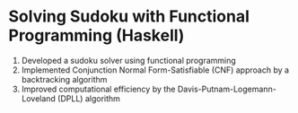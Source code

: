 # Solving Sudoku with Functional Programming (Haskell)

1. Developed a sudoku solver using functional programming 
2. Implemented Conjunction Normal Form-Satisfiable (CNF) approach by a backtracking algorithm
3. Improved computational efficiency by the Davis-Putnam-Logemann-Loveland (DPLL) algorithm
